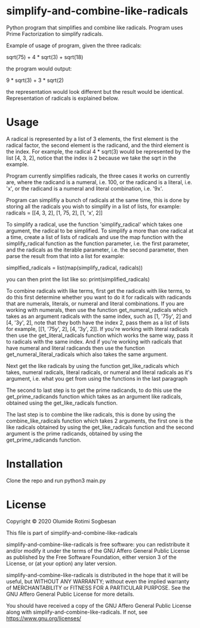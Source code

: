 # simplify-and-combine-like-radicals
Python program that simplifies and combine like radicals.
Program uses Prime Factorization to simplify radicals.

Example of usage of program, given the three radicals: 

sqrt(75) + 4 * sqrt(3) + sqrt(18) 

the program would output:

9 * sqrt(3) + 3 * sqrt(2) 

the representation would look different but the result would be identical. 
Representation of radicals is explained below.

# Usage
A radical is represented by a list of 3 elements, the first element is the radical factor, the second element is the radicand, and the third element is the index.
For example, the radical 4 * sqrt(3) would be represented by the list [4, 3, 2],
notice that the index is 2 because we take the sqrt in the example.

Program currently simplifies radicals, the three cases it works on currently are,
where the radicand is a numeral, i.e. 100, or the radicand is a literal, i.e. 'x',
or the radicand is a numeral and literal combination, i.e. '9x'.

Program can simplifiy a bunch of radicals at the same time, this is done by storing all
the radicals you wish to simplify in a list of lists, for example:
radicals = [[4, 3, 2], [1, 75, 2], [1, 'x', 2]]

To simplify a radical, use the function 'simplify_radical' which takes one argument, the radical to be simplified. To simplify a more than one radical at a time, create a list
of lists of radicals and use the map function with the simplify_radical function as the function parameter, i.e. the first parameter,
 and the radicals as the iterable parameter, i.e. the second parameter, then parse the result from that into a list for example:

simplfied_radicals = list(map(simplify_radical, radicals))

you can then print the list like so:
print(simplified_radicals)

To combine radicals with like terms, first get the radicals with like terms, to do this first determine whether you want to do it for radicals with radicands that are numerals, literals, or numeral and literal combinations. If you are working with numerals, then use the function get_numeral_radicals which takes as an argument radicals with the same index, such as [1, '75y', 2] and [4, '3y', 2], note that they both have the index 2, pass them as a list of lists for example, [[1, '75y', 2], [4, '3y', 2]]. 
If you're working with literal radicals then use the get_literal_radicals function which works the same way, pass it to radicals with the same index. 
And if you're working with radicals that have numeral and literal radicands then use the function get_numeral_literal_radicals which also takes the same argument. 

Next get the like radicals by using the function get_like_radicals which takes, numeral radicals, literal radicals, or numeral and literal radicals as it's argument, i.e. what you get from using the functions in the last paragraph

The second to last step is to get the prime radicands, to do this use the get_prime_radicands function which takes as an argument like radicals, obtained using the get_like_radicals function. 

The last step is to combine the like radicals, this is done by using the combine_like_radicals function which takes 2 arguments, the first one is the like radicals obtained by using the get_like_radicals function and the second argument is the prime radicands, obtained by using the get_prime_radicands function.

# Installation
Clone the repo and run python3 main.py 

# License
Copyright © 2020 Olumide Rotimi Sogbesan

This file is part of simplify-and-combine-like-radicals

simplify-and-combine-like-radicals is free software: you can redistribute it and/or modify it under the terms of the GNU Affero General Public License as published by the Free Software Foundation, either version 3 of the License, or (at your option) any later version.

simplify-and-combine-like-radicals is distributed in the hope that it will be useful, but WITHOUT ANY WARRANTY; without even the implied warranty of MERCHANTABILITY or FITNESS FOR A PARTICULAR PURPOSE. See the GNU Affero General Public License for more details.

You should have received a copy of the GNU Affero General Public License along with simplify-and-combine-like-radicals. If not, see https://www.gnu.org/licenses/
